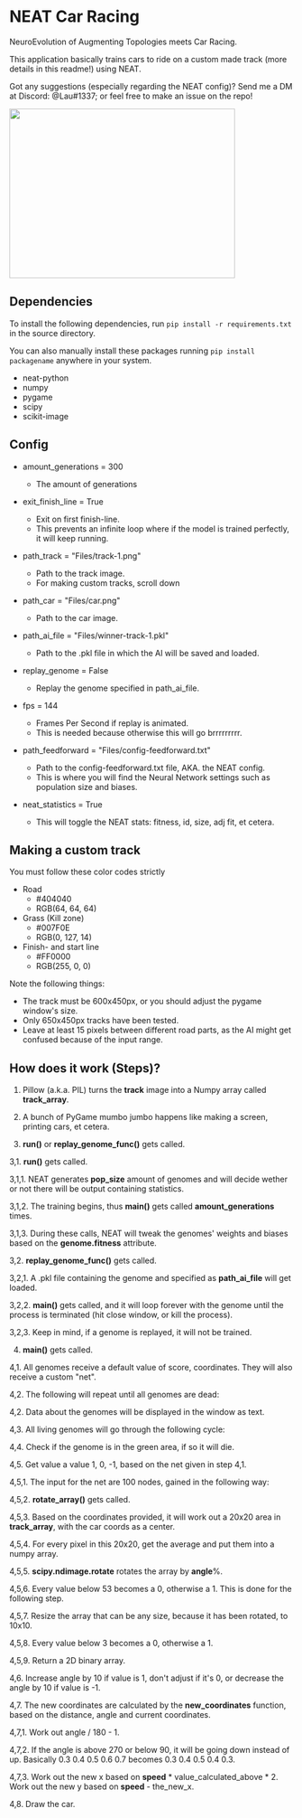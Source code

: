 # NEAT Car Racing
NeuroEvolution of Augmenting Topologies meets Car Racing.

This application basically trains cars to ride on a custom made track (more details in this readme!) using NEAT.

Got any suggestions (especially regarding the NEAT config)? Send me a DM at Discord: @Lau#1337; or feel free to make an issue on the repo!

<img src="https://i.imgur.com/hi2z8OB.gif" width="400" height="300"></img>
## Dependencies

To install the following dependencies, run `pip install -r requirements.txt` in the source directory.

You can also manually install these packages running `pip install packagename` anywhere in your system. 

- neat-python
- numpy
- pygame
- scipy
- scikit-image

## Config

- amount_generations = 300
  - The amount of generations

- exit_finish_line = True
  - Exit on first finish-line. 
  - This prevents an infinite loop where if the model is trained perfectly, it will keep running.

- path_track = "Files/track-1.png"
  - Path to the track image. 
  - For making custom tracks, scroll down
 
- path_car = "Files/car.png"
  - Path to the car image.

- path_ai_file = "Files/winner-track-1.pkl"
  - Path to the .pkl file in which the AI will be saved and loaded.

- replay_genome = False
  - Replay the genome specified in path_ai_file.

- fps = 144
  - Frames Per Second if replay is animated.
  - This is needed because otherwise this will go brrrrrrrrr.

- path_feedforward = "Files/config-feedforward.txt"
  - Path to the config-feedforward.txt file, AKA. the NEAT config.
  - This is where you will find the Neural Network settings such as population size and biases.

- neat_statistics = True
  - This will toggle the NEAT stats: fitness, id, size, adj fit, et cetera.

## Making a custom track

You must follow these color codes strictly

- Road
  - #404040 
  - RGB(64, 64, 64)
- Grass (Kill zone)
  - #007F0E 
  - RGB(0, 127, 14)
- Finish- and start line
  - #FF0000 
  - RGB(255, 0, 0)

Note the following things:
- The track must be 600x450px, or you should adjust the pygame window's size. 
- Only 650x450px tracks have been tested.
- Leave at least 15 pixels between different road parts, as the AI might get confused because of the input range.

## How does it work (Steps)?
1. Pillow (a.k.a. PIL) turns the **track** image into a Numpy array called **track_array**. 


2. A bunch of PyGame mumbo jumbo happens like making a screen, printing cars, et cetera.


3. **run()** or **replay_genome_func()** gets called.

3,1. **run()** gets called.

3,1,1. NEAT generates **pop_size** amount of genomes and will decide wether or not there will be output containing statistics.

3,1,2. The training begins, thus **main()** gets called **amount_generations** times.


3,1,3. During these calls, NEAT will tweak the genomes' weights and biases based on the **genome.fitness** attribute. 

3,2. **replay_genome_func()** gets called.

3,2,1. A .pkl file containing the genome and specified as **path_ai_file** will get loaded.

3,2,2. **main()** gets called, and it will loop forever with the genome until the process is terminated (hit close window, or kill the process).

3,2,3. Keep in mind, if a genome is replayed, it will not be trained. 

4. **main()** gets called.

4,1. All genomes receive a default value of score, coordinates. They will also receive a custom "net".

4,2. The following will repeat until all genomes are dead:

4,2. Data about the genomes will be displayed in the window as text.

4,3. All living genomes will go through the following cycle:

4,4. Check if the genome is in the green area, if so it will die.

4,5. Get value a value 1, 0, -1, based on the net given in step 4,1. 

4,5,1. The input for the net are 100 nodes, gained in the following way:

4,5,2. **rotate_array()** gets called.

4,5,3. Based on the coordinates provided, it will work out a 20x20 area in **track_array**, with the car coords as a center.

4,5,4. For every pixel in this 20x20, get the average and put them into a numpy array.

4,5,5. **scipy.ndimage.rotate** rotates the array by **angle**%.

4,5,6. Every value below 53 becomes a 0, otherwise a 1. This is done for the following step.

4,5,7. Resize the array that can be any size, because it has been rotated, to 10x10.

4,5,8. Every value below 3 becomes a 0, otherwise a 1.

4,5,9. Return a 2D binary array. 

4,6. Increase angle by 10 if value is 1, don't adjust if it's 0, or decrease the angle by 10 if value is -1.

4,7. The new coordinates are calculated by the **new_coordinates** function, based on the distance, angle and current coordinates.

4,7,1. Work out angle / 180 - 1.

4,7,2. If the angle is above 270 or below 90, it will be going down instead of up. Basically 0.3 0.4 0.5 0.6 0.7 becomes 0.3 0.4 0.5 0.4 0.3.

4,7,3. Work out the new x based on **speed** * value_calculated_above * 2. Work out the new y based on **speed** - the_new_x. 

4,8. Draw the car.
